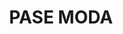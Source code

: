 ---
title: "PASE MODA"
url: /lhospitalet-de-llobregat/pase-moda-rambla-de-la-marina/
shop: Kleidung
---